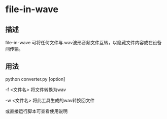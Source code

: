 # file-in-wave

## 描述

file-in-wave 可将任何文件与.wav波形音频文件互转，以隐藏文件内容或在设备间传输。

## 用法

python converter.py [option]

-f <文件名> 将文件转换为wav

-w <文件名> 将此工具生成的wav转换回文件


或直接运行脚本可查看使用说明
